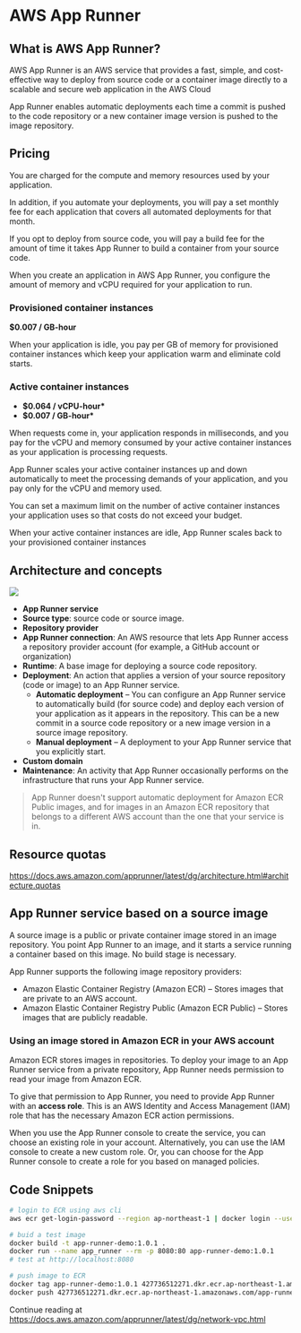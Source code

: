 # AWS App Runner

## What is AWS App Runner?

AWS App Runner is an AWS service that provides a fast, simple, and cost-effective way to deploy from source code or a container image directly to a scalable and secure web application in the AWS Cloud

App Runner enables automatic deployments each time a commit is pushed to the code repository or a new container image version is pushed to the image repository.


## Pricing

You are charged for the compute and memory resources used by your application. 

In addition, if you automate your deployments, you will pay a set monthly fee for each application that covers all automated deployments for that month. 

If you opt to deploy from source code, you will pay a build fee for the amount of time it takes App Runner to build a container from your source code.

When you create an application in AWS App Runner, you configure the amount of memory and vCPU required for your application to run.

### Provisioned container instances

**$0.007 / GB-hour**

When your application is idle, you pay per GB of memory for provisioned container instances which keep your application warm and eliminate cold starts.


### Active container instances

- **$0.064 / vCPU-hour\***
- **$0.007 / GB-hour\***

When requests come in, your application responds in milliseconds, and you pay for the vCPU and memory consumed by your active container instances as your application is processing requests.

App Runner scales your active container instances up and down automatically to meet the processing demands of your application, and you pay only for the vCPU and memory used.

You can set a maximum limit on the number of active container instances your application uses so that costs do not exceed your budget. 

When your active container instances are idle, App Runner scales back to your provisioned container instances 


## Architecture and concepts

![](https://docs.aws.amazon.com/apprunner/latest/dg/images/architecture.png)

- **App Runner service**
- **Source type**: source code or source image.
- **Repository provider**
- **App Runner connection**: An AWS resource that lets App Runner access a repository provider account (for example, a GitHub account or organization)
- **Runtime**: A base image for deploying a source code repository. 
- **Deployment**: An action that applies a version of your source repository (code or image) to an App Runner service.
  - **Automatic deployment** – You can configure an App Runner service to automatically build (for source code) and deploy each version of your application as it appears in the repository. This can be a new commit in a source code repository or a new image version in a source image repository.
  - **Manual deployment** – A deployment to your App Runner service that you explicitly start.
- **Custom domain**
- **Maintenance**: An activity that App Runner occasionally performs on the infrastructure that runs your App Runner service.

> App Runner doesn't support automatic deployment for Amazon ECR Public images, and for images in an Amazon ECR repository that belongs to a different AWS account than the one that your service is in.

## Resource quotas

https://docs.aws.amazon.com/apprunner/latest/dg/architecture.html#architecture.quotas


## App Runner service based on a source image

A source image is a public or private container image stored in an image repository. You point App Runner to an image, and it starts a service running a container based on this image. No build stage is necessary.

App Runner supports the following image repository providers:

- Amazon Elastic Container Registry (Amazon ECR) – Stores images that are private to an AWS account.
- Amazon Elastic Container Registry Public (Amazon ECR Public) – Stores images that are publicly readable.

### Using an image stored in Amazon ECR in your AWS account

Amazon ECR stores images in repositories. To deploy your image to an App Runner service from a private repository, App Runner needs permission to read your image from Amazon ECR. 

To give that permission to App Runner, you need to provide App Runner with an **access role**. This is an AWS Identity and Access Management (IAM) role that has the necessary Amazon ECR action permissions.

When you use the App Runner console to create the service, you can choose an existing role in your account. Alternatively, you can use the IAM console to create a new custom role. Or, you can choose for the App Runner console to create a role for you based on managed policies.

## Code Snippets

```sh
# login to ECR using aws cli
aws ecr get-login-password --region ap-northeast-1 | docker login --username AWS --password-stdin 427736512271.dkr.ecr.ap-northeast-1.amazonaws.com

# buid a test image
docker build -t app-runner-demo:1.0.1 .
docker run --name app_runner --rm -p 8080:80 app-runner-demo:1.0.1
# test at http://localhost:8080

# push image to ECR
docker tag app-runner-demo:1.0.1 427736512271.dkr.ecr.ap-northeast-1.amazonaws.com/app-runner-demo:1.0.1
docker push 427736512271.dkr.ecr.ap-northeast-1.amazonaws.com/app-runner-demo:1.0.1
```

Continue reading at https://docs.aws.amazon.com/apprunner/latest/dg/network-vpc.html